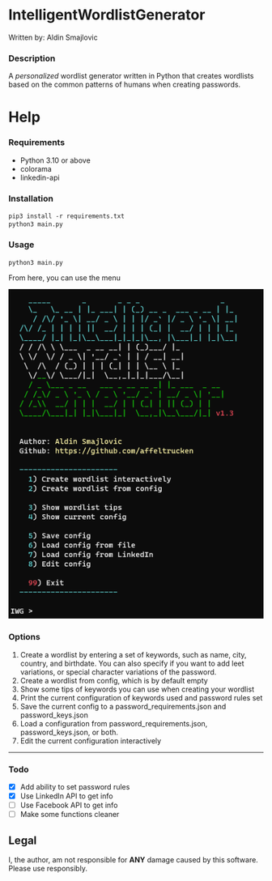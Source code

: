 # IntelligentWordlistGenerator
Written by: Aldin Smajlovic


### Description

A *personalized* wordlist generator written in Python that creates wordlists based on the common patterns of humans when creating passwords. 



# Help

### Requirements

- Python 3.10 or above
- colorama
- linkedin-api

### Installation
```
pip3 install -r requirements.txt
python3 main.py
```

### Usage

`python3 main.py`

From here, you can use the menu

![menu](https://github.com/affeltrucken/IntelligentWordlistGenerator/raw/main/menu.png)

### Options

1. Create a wordlist by entering a set of keywords, such as name, city, country, and birthdate. You can also specify if you want to add leet variations, or special character variations of the password.
2. Create a wordlist from config, which is by default empty
3. Show some tips of keywords you can use when creating your wordlist
4. Print the current configuration of keywords used and password rules set
5. Save the current config to a password_requirements.json and password_keys.json
6. Load a configuration from password_requirements.json, password_keys.json, or both.
7. Edit the current configuration interactively

---

### Todo

- [x] Add ability to set password rules
- [x] Use LinkedIn API to get info
- [ ] Use Facebook API to get info
- [ ] Make some functions cleaner

## Legal

I, the author, am not responsible for **ANY** damage caused by this software. Please use responsibly.
